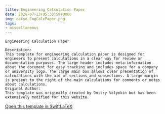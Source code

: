 ```yaml
---
title: Engineering Calculation Paper
date: 2020-07-23T05:33:59+0000
img: cakyd_EngCalcPaper.png
tags:
- miscellaneous
---
```

```
Engineering Calculation Paper

Description:
This template for engineering calculation paper is designed for engineers to present calculations in a clear way for review or documentation purposes. The large header includes meta-information about the document for easy tracking and includes space for a company or university logo. The large main box allows clear presentation of calculations with the aid of sections and subsections. A large margin is present to the right of the main calculations for comments or notes about calculations.
Original Author:
This template was originally created by Dmitry Volynkin but has been extensively modified for this website.
```
[Open this template in SwiftLaTeX](https://www.swiftlatex.com/project.html?import=https://swiftlatex.github.io/LaTeXBoilerPlate/zips/zyjpo_EngCalcPaper.zip)
